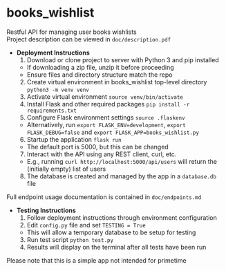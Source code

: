 # books_wishlist
Restful API for managing user books wishlists  
Project description can be viewed in `doc/description.pdf`

* **Deployment Instructions**
	1.  Download or clone project to server with Python 3 and pip installed
	* If downloading a zip file, unzip it before proceeding
	* Ensure files and directory structure match the repo
	2.  Create virtual environment in books_wishlist top-level directory
	`python3 -m venv venv`
	3.  Activate virtual environment
	`source venv/bin/activate`
	4.  Install Flask and other required packages
	`pip install -r requirements.txt`
	5.  Configure Flask environment settings
	`source .flaskenv`
	* Alternatively, run `export FLASK_ENV=development`, `export FLASK_DEBUG=false` and `export FLASK_APP=books_wishlist.py`
	6.  Startup the application
	`flask run`
	* The default port is 5000, but this can be changed
	7.  Interact with the API using any REST client, curl, etc.
	* E.g., running `curl http://localhost:5000/api/users` will return the (initially empty) list of users
	8.  The database is created and managed by the app in a `database.db` file

Full endpoint usage documentation is contained in `doc/endpoints.md`

* **Testing Instructions**
	1.  Follow deployment instructions through environment configuration
	2.  Edit `config.py` file and set `TESTING = True`
	* This will allow a temporary database to be setup for testing
	3.  Run test script
	`python test.py`
	4.  Results will display on the terminal after all tests have been run  

Please note that this is a simple app not intended for primetime

